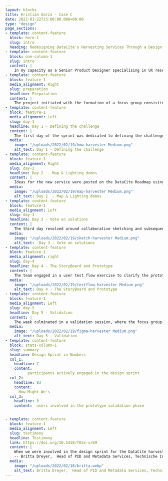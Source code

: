 ```yaml
---
layout: blocks
title: Kristian Garza - Case C
date: 2022-01-22T23:00:00.000+00:00
type: "design"
page_sections:
- template: content-feature
  block: hero-1
  slug: intro
  heading: Redesigning DataCite's Harvesting Services Through a Design Sprint
- template: content-feature
  block: one-column-1
  slug: intro
  content: |
    In my capacity as a Senior Product Designer specialising in UX research, I led the task of re-imagining DataCite's harvesting services using a design sprint methodology. This approach was chosen due to its effectiveness in stimulating creativity, collaboration, and fast problem-solving.
- template: content-feature
  block: feature-1
  media_alignment: Right
  slug: preparation
  headline: Preparation
  content: | 
    The project initiated with the formation of a focus group consisting of potential users of the harvesting services. The objective was to explore their perspectives and preferences, which served as crucial input for the design process. As part of this preparatory phase, a design sprint was planned, tailored to address the complexity of re-framing the service. The order of the activities was intentionally altered to foster a long-term vision, with the mapping activity conducted afterwards. This remote design sprint was also a response to the logistical restrictions imposed by the pandemic.
- template: content-feature
  block: feature-1
  media_alignment: Left
  slug: day-1
  headline: Day 1 - Defining the challenge
  content: | 
    The first day of the sprint was dedicated to defining the challenge through interviews with seven internal stakeholders, each providing their unique viewpoints on the current harvesting services. The interviews were conducted using a bespoke questionnaire, and participants were guided to take 'How-Might-We' notes, fostering a problem-solving mindset.
  media:
    image: "/uploads/2022/02/19/hmw-harvester Medium.png"
    alt_text: Day 1 - Defining the challenge
- template: content-feature
  block: feature-1
  media_alignment: Right
  slug: day-2
  headline: Day 2  - Map & Lighting demos 
  content: | 
    Ideas for the new service were posted on the DataCite Roadmap using ProductBoard to facilitate user feedback. The platform enabled us to solicit use cases and gauge potential interest in the revamped service.
  media:
    image: "/uploads/2022/02/19/map-harvester Medium.png"
    alt_text: Day 2  - Map & Lighting demos 
- template: content-feature
  block: feature-1
  media_alignment: Left
  slug: day-3
  headline: Day 3 - Vote on solutions 
  content: | 
    The third day revolved around collaborative sketching and subsequent 'heatmap voting' to decide on the solutions to progress. Some sketches needed further clarification, fostering an open dialogue to ensure a shared understanding. The voting process led to the selection of two top-voted sketches for further prototyping.
  media:
    image: "/uploads/2022/02/19/sketch-harvester Medium.png"
    alt_text:  Day 3 - Vote on solutions 
- template: content-feature
  block: feature-1
  media_alignment: right
  slug: day-4
  headline: Day 4 - The StoryBoard and Prototype
  content: | 
    The team engaged in a user test flow exercise to clarify the prototype's requirements. Following this, I created a set of low-fidelity wireframes to visualise the revamped harvesting service.
  media:
    image: "/uploads/2022/02/19/testflow-harvester Medium.png"
    alt_text: Day 4 - The StoryBoard and Prototype
- template: content-feature
  block: feature-1
  media_alignment: Left
  slug: day-5
  headline: Day 5 - Validation
  content: | 
    The week culminated in a validation session, where the focus group participants were invited to evaluate and provide feedback on the wireframe prototype. The prototype was well-received, fulfilling most user needs identified earlier.
  media:
    image: "/uploads/2022/02/19/figma-harvester Medium.png"
    alt_text: Day 5 - Validation
- template: content-feature
  block: stats-column-1
  slug: summary
  headline: Design Sprint in Numbers
  col_1:
    headline: 7
    content: 
          participants actively engaged in the design sprint
  col_2:
    headline: 83
    content: 
      How-Might-We's
  col_3:
    headline: 8
    content:  users involved in the prototype validation phase


- template: content-feature
  block: feature-1
  media_alignment: Left
  slug: testimony
  headline: Testimony
  link: https://doi.org/10.5438/f03x-vr69
  content: | 
    When we were involved in the design sprint for the DataCite harvesting service, the "How Might We" question technique supported creativity while focusing on the problem to solve for the user.
    -- Britta Dreyer,  Head of PID and Metadata Services, Technische Informationsbibliothek (TIB)
  media:
    image: "/uploads/2022/02/18/britta.webp"
    alt_text: Britta Dreyer,  Head of PID and Metadata Services, Technische Informationsbibliothek (TIB)
---
```



